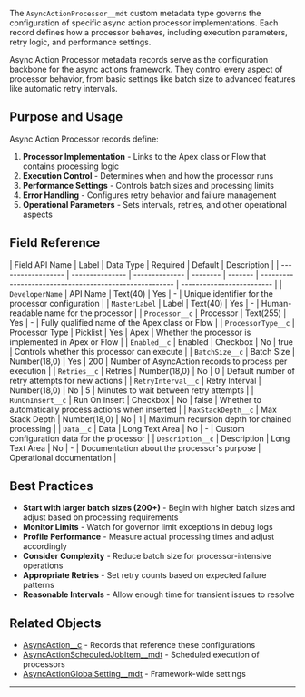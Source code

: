 The `AsyncActionProcessor__mdt` custom metadata type governs the configuration of specific async action processor implementations. Each record defines how a processor behaves, including execution parameters, retry logic, and performance settings.

Async Action Processor metadata records serve as the configuration backbone for the async actions framework. They control every aspect of processor behavior, from basic settings like batch size to advanced features like automatic retry intervals.

## Purpose and Usage

Async Action Processor records define:

1. **Processor Implementation** - Links to the Apex class or Flow that contains processing logic
2. **Execution Control** - Determines when and how the processor runs
3. **Performance Settings** - Controls batch sizes and processing limits
4. **Error Handling** - Configures retry behavior and failure management
5. **Operational Parameters** - Sets intervals, retries, and other operational aspects

## Field Reference

| Field API Name     | Label           | Data Type      | Required | Default | Description                                            |
| ------------------ | --------------- | -------------- | -------- | ------- | ------------------------------------------------------ | ------------------------- |
| `DeveloperName`    | API Name        | Text(40)       | Yes      | -       | Unique identifier for the processor configuration      |
| `MasterLabel`      | Label           | Text(40)       | Yes      | -       | Human-readable name for the processor                  |
| `Processor__c`     | Processor       | Text(255)      | Yes      | -       | Fully qualified name of the Apex class or Flow         |
| `ProcessorType__c` | Processor Type  | Picklist       | Yes      | Apex    | Whether the processor is implemented in Apex or Flow   |
| `Enabled__c`       | Enabled         | Checkbox       | No       | true    | Controls whether this processor can execute            |
| `BatchSize__c`     | Batch Size      | Number(18,0)   | Yes      | 200     | Number of AsyncAction records to process per execution |
| `Retries__c`       | Retries         | Number(18,0)   | No       | 0       | Default number of retry attempts for new actions       |
| `RetryInterval__c` | Retry Interval  | Number(18,0)   | No       | 5       | Minutes to wait between retry attempts                 |
| `RunOnInsert__c`   | Run On Insert   | Checkbox       | No       | false   | Whether to automatically process actions when inserted |
| `MaxStackDepth__c` | Max Stack Depth | Number(18,0)   | No       | 1       | Maximum recursion depth for chained processing         |
| `Data__c`          | Data            | Long Text Area | No       | -       | Custom configuration data for the processor            |
| `Description__c`   | Description     | Long Text Area | No       | -       | Documentation about the processor's purpose            | Operational documentation |

## Best Practices

-   **Start with larger batch sizes (200+)** - Begin with higher batch sizes and adjust based on processing requirements
-   **Monitor Limits** - Watch for governor limit exceptions in debug logs
-   **Profile Performance** - Measure actual processing times and adjust accordingly
-   **Consider Complexity** - Reduce batch size for processor-intensive operations
-   **Appropriate Retries** - Set retry counts based on expected failure patterns
-   **Reasonable Intervals** - Allow enough time for transient issues to resolve

## Related Objects

-   [AsyncAction\_\_c](./The-AsyncAction__c-Object) - Records that reference these configurations
-   [AsyncActionScheduledJobItem\_\_mdt](./The-AsyncActionScheduledJobItem__mdt-Custom-Metadata-Type) - Scheduled execution of processors
-   [AsyncActionGlobalSetting\_\_mdt](./The-AsyncActionGlobalSetting__mdt-Custom-Metadata-Type) - Framework-wide settings

---
